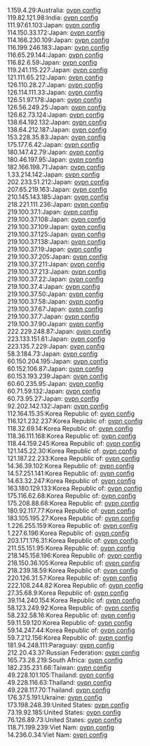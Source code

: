 1.159.4.29:Australia: [ovpn config](vpn/1_159_4_29.ovpn)  
119.82.121.98:India: [ovpn config](vpn/119_82_121_98.ovpn)  
111.97.61.103:Japan: [ovpn config](vpn/111_97_61_103.ovpn)  
114.150.33.172:Japan: [ovpn config](vpn/114_150_33_172.ovpn)  
114.166.230.109:Japan: [ovpn config](vpn/114_166_230_109.ovpn)  
116.199.246.183:Japan: [ovpn config](vpn/116_199_246_183.ovpn)  
116.65.29.144:Japan: [ovpn config](vpn/116_65_29_144.ovpn)  
116.82.6.59:Japan: [ovpn config](vpn/116_82_6_59.ovpn)  
119.241.115.227:Japan: [ovpn config](vpn/119_241_115_227.ovpn)  
121.111.65.212:Japan: [ovpn config](vpn/121_111_65_212.ovpn)  
126.110.28.27:Japan: [ovpn config](vpn/126_110_28_27.ovpn)  
126.114.111.33:Japan: [ovpn config](vpn/126_114_111_33.ovpn)  
126.51.97.178:Japan: [ovpn config](vpn/126_51_97_178.ovpn)  
126.56.249.25:Japan: [ovpn config](vpn/126_56_249_25.ovpn)  
126.62.73.124:Japan: [ovpn config](vpn/126_62_73_124.ovpn)  
138.64.192.132:Japan: [ovpn config](vpn/138_64_192_132.ovpn)  
138.64.212.187:Japan: [ovpn config](vpn/138_64_212_187.ovpn)  
153.228.35.83:Japan: [ovpn config](vpn/153_228_35_83.ovpn)  
175.177.6.42:Japan: [ovpn config](vpn/175_177_6_42.ovpn)  
180.147.42.79:Japan: [ovpn config](vpn/180_147_42_79.ovpn)  
180.46.197.95:Japan: [ovpn config](vpn/180_46_197_95.ovpn)  
182.166.198.71:Japan: [ovpn config](vpn/182_166_198_71.ovpn)  
1.33.214.142:Japan: [ovpn config](vpn/1_33_214_142.ovpn)  
202.233.51.212:Japan: [ovpn config](vpn/202_233_51_212.ovpn)  
207.65.219.163:Japan: [ovpn config](vpn/207_65_219_163.ovpn)  
210.145.143.185:Japan: [ovpn config](vpn/210_145_143_185.ovpn)  
218.221.111.236:Japan: [ovpn config](vpn/218_221_111_236.ovpn)  
219.100.37.1:Japan: [ovpn config](vpn/219_100_37_1.ovpn)  
219.100.37.108:Japan: [ovpn config](vpn/219_100_37_108.ovpn)  
219.100.37.109:Japan: [ovpn config](vpn/219_100_37_109.ovpn)  
219.100.37.125:Japan: [ovpn config](vpn/219_100_37_125.ovpn)  
219.100.37.138:Japan: [ovpn config](vpn/219_100_37_138.ovpn)  
219.100.37.19:Japan: [ovpn config](vpn/219_100_37_19.ovpn)  
219.100.37.205:Japan: [ovpn config](vpn/219_100_37_205.ovpn)  
219.100.37.211:Japan: [ovpn config](vpn/219_100_37_211.ovpn)  
219.100.37.213:Japan: [ovpn config](vpn/219_100_37_213.ovpn)  
219.100.37.22:Japan: [ovpn config](vpn/219_100_37_22.ovpn)  
219.100.37.4:Japan: [ovpn config](vpn/219_100_37_4.ovpn)  
219.100.37.50:Japan: [ovpn config](vpn/219_100_37_50.ovpn)  
219.100.37.58:Japan: [ovpn config](vpn/219_100_37_58.ovpn)  
219.100.37.67:Japan: [ovpn config](vpn/219_100_37_67.ovpn)  
219.100.37.7:Japan: [ovpn config](vpn/219_100_37_7.ovpn)  
219.100.37.90:Japan: [ovpn config](vpn/219_100_37_90.ovpn)  
222.229.248.87:Japan: [ovpn config](vpn/222_229_248_87.ovpn)  
223.133.151.61:Japan: [ovpn config](vpn/223_133_151_61.ovpn)  
223.135.7.229:Japan: [ovpn config](vpn/223_135_7_229.ovpn)  
58.3.184.73:Japan: [ovpn config](vpn/58_3_184_73.ovpn)  
60.150.204.195:Japan: [ovpn config](vpn/60_150_204_195.ovpn)  
60.152.106.87:Japan: [ovpn config](vpn/60_152_106_87.ovpn)  
60.153.193.239:Japan: [ovpn config](vpn/60_153_193_239.ovpn)  
60.60.235.95:Japan: [ovpn config](vpn/60_60_235_95.ovpn)  
60.71.59.132:Japan: [ovpn config](vpn/60_71_59_132.ovpn)  
60.73.95.27:Japan: [ovpn config](vpn/60_73_95_27.ovpn)  
92.202.142.132:Japan: [ovpn config](vpn/92_202_142_132.ovpn)  
112.164.15.35:Korea Republic of: [ovpn config](vpn/112_164_15_35.ovpn)  
116.121.232.237:Korea Republic of: [ovpn config](vpn/116_121_232_237.ovpn)  
118.32.69.14:Korea Republic of: [ovpn config](vpn/118_32_69_14.ovpn)  
118.36.111.168:Korea Republic of: [ovpn config](vpn/118_36_111_168.ovpn)  
118.44.159.245:Korea Republic of: [ovpn config](vpn/118_44_159_245.ovpn)  
121.145.22.30:Korea Republic of: [ovpn config](vpn/121_145_22_30.ovpn)  
121.187.22.233:Korea Republic of: [ovpn config](vpn/121_187_22_233.ovpn)  
14.36.39.102:Korea Republic of: [ovpn config](vpn/14_36_39_102.ovpn)  
14.57.251.141:Korea Republic of: [ovpn config](vpn/14_57_251_141.ovpn)  
14.63.32.247:Korea Republic of: [ovpn config](vpn/14_63_32_247.ovpn)  
163.180.129.133:Korea Republic of: [ovpn config](vpn/163_180_129_133.ovpn)  
175.116.62.68:Korea Republic of: [ovpn config](vpn/175_116_62_68.ovpn)  
175.208.88.68:Korea Republic of: [ovpn config](vpn/175_208_88_68.ovpn)  
180.92.117.77:Korea Republic of: [ovpn config](vpn/180_92_117_77.ovpn)  
183.105.195.27:Korea Republic of: [ovpn config](vpn/183_105_195_27.ovpn)  
1.226.255.159:Korea Republic of: [ovpn config](vpn/1_226_255_159.ovpn)  
1.227.6.196:Korea Republic of: [ovpn config](vpn/1_227_6_196.ovpn)  
203.171.176.31:Korea Republic of: [ovpn config](vpn/203_171_176_31.ovpn)  
211.55.151.95:Korea Republic of: [ovpn config](vpn/211_55_151_95.ovpn)  
218.145.158.196:Korea Republic of: [ovpn config](vpn/218_145_158_196.ovpn)  
218.150.36.105:Korea Republic of: [ovpn config](vpn/218_150_36_105.ovpn)  
218.239.18.59:Korea Republic of: [ovpn config](vpn/218_239_18_59.ovpn)  
220.126.31.57:Korea Republic of: [ovpn config](vpn/220_126_31_57.ovpn)  
222.108.244.82:Korea Republic of: [ovpn config](vpn/222_108_244_82.ovpn)  
27.35.68.9:Korea Republic of: [ovpn config](vpn/27_35_68_9.ovpn)  
39.114.240.154:Korea Republic of: [ovpn config](vpn/39_114_240_154.ovpn)  
58.123.249.92:Korea Republic of: [ovpn config](vpn/58_123_249_92.ovpn)  
58.232.58.16:Korea Republic of: [ovpn config](vpn/58_232_58_16.ovpn)  
59.11.59.120:Korea Republic of: [ovpn config](vpn/59_11_59_120.ovpn)  
59.14.247.44:Korea Republic of: [ovpn config](vpn/59_14_247_44.ovpn)  
59.7.212.156:Korea Republic of: [ovpn config](vpn/59_7_212_156.ovpn)  
181.94.248.111:Paraguay: [ovpn config](vpn/181_94_248_111.ovpn)  
212.20.43.37:Russian Federation: [ovpn config](vpn/212_20_43_37.ovpn)  
165.73.28.219:South Africa: [ovpn config](vpn/165_73_28_219.ovpn)  
182.235.231.66:Taiwan: [ovpn config](vpn/182_235_231_66.ovpn)  
49.228.101.105:Thailand: [ovpn config](vpn/49_228_101_105.ovpn)  
49.228.116.63:Thailand: [ovpn config](vpn/49_228_116_63.ovpn)  
49.228.117.70:Thailand: [ovpn config](vpn/49_228_117_70.ovpn)  
176.37.5.191:Ukraine: [ovpn config](vpn/176_37_5_191.ovpn)  
173.198.248.39:United States: [ovpn config](vpn/173_198_248_39.ovpn)  
73.19.92.185:United States: [ovpn config](vpn/73_19_92_185.ovpn)  
76.126.89.73:United States: [ovpn config](vpn/76_126_89_73.ovpn)  
118.71.199.239:Viet Nam: [ovpn config](vpn/118_71_199_239.ovpn)  
14.236.0.34:Viet Nam: [ovpn config](vpn/14_236_0_34.ovpn)  
